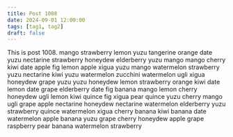 ```yaml
---
title: Post 1008
date: 2024-09-01 12:00:00
tags: [tag1, tag2]
draft: false
---
```

This is post 1008.
mango
strawberry
lemon
yuzu
tangerine
orange
date
yuzu
nectarine
strawberry
honeydew
elderberry
yuzu
mango
mango
cherry
kiwi
date
apple
fig
lemon
apple
xigua
yuzu
mango
watermelon
strawberry
yuzu
nectarine
kiwi
yuzu
watermelon
zucchini
watermelon
ugli
xigua
honeydew
grape
yuzu
yuzu
honeydew
lemon
strawberry
orange
kiwi
date
lemon
date
grape
elderberry
date
fig
banana
mango
lemon
cherry
honeydew
ugli
lemon
kiwi
quince
fig
xigua
pear
quince
yuzu
cherry
mango
ugli
grape
apple
nectarine
honeydew
nectarine
watermelon
elderberry
yuzu
strawberry
quince
watermelon
xigua
cherry
banana
kiwi
banana
date
watermelon
apple
banana
yuzu
grape
cherry
honeydew
apple
grape
raspberry
pear
banana
watermelon
strawberry
